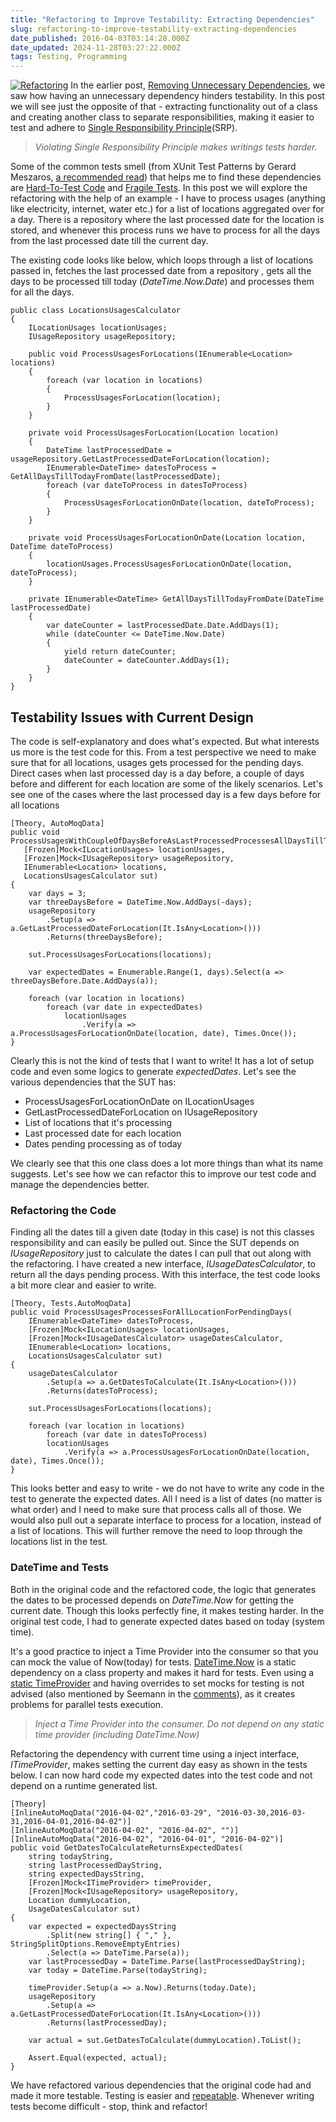 ```yaml
---
title: "Refactoring to Improve Testability: Extracting Dependencies"
slug: refactoring-to-improve-testability-extracting-dependencies
date_published: 2016-04-03T03:14:28.000Z
date_updated: 2024-11-28T03:27:22.000Z
tags: Testing, Programming
---
```


[![Refactoring](__GHOST_URL__/content/images/coding.jpg)](https://pixabay.com/en/code-data-programming-code-944504/)
In the earlier post, [Removing Unnecessary Dependencies](__GHOST_URL__/blog/refactoring-to-improve-testability-removing-unnecessary-dependencies/), we saw how having an unnecessary dependency hinders testability. In this post we will see just the opposite of that - extracting functionality out of a class and creating another class to separate responsibilities, making it easier to test and adhere to [Single Responsibility Principle](https://blog.8thlight.com/uncle-bob/2014/05/08/SingleReponsibilityPrinciple.html)(SRP).

> *Violating Single Responsibility Principle makes writings tests harder.*

Some of the common tests smell (from XUnit Test Patterns by Gerard Meszaros, [a recommended read](__GHOST_URL__/blog/language-agnostic-books-for-every-developer-2/)) that helps me to find these dependencies are [Hard-To-Test Code](http://xunitpatterns.com/Hard%20to%20Test%20Code.html) and [Fragile Tests](http://xunitpatterns.com/Fragile%20Test.html). In this post we will explore the refactoring with the help of an example - I have to process usages (anything like electricity, internet, water etc.) for a list of locations aggregated over for a day. There is a repository where the last processed date for the location is stored, and whenever this process runs we have to process for all the days from the last processed date till the current day.

The existing code looks like below, which loops through a list of locations passed in, fetches the last processed date from a repository , gets all the days to be processed till today (*DateTime.Now.Date*) and processes them for all the days.

    public class LocationsUsagesCalculator
    {
        ILocationUsages locationUsages;
        IUsageRepository usageRepository;
    
        public void ProcessUsagesForLocations(IEnumerable<Location> locations)
        {
            foreach (var location in locations)
            {
                ProcessUsagesForLocation(location);
            }
        }
    
        private void ProcessUsagesForLocation(Location location)
        {
            DateTime lastProcessedDate = usageRepository.GetLastProcessedDateForLocation(location);
            IEnumerable<DateTime> datesToProcess = GetAllDaysTillTodayFromDate(lastProcessedDate);
            foreach (var dateToProcess in datesToProcess)
            {
                ProcessUsagesForLocationOnDate(location, dateToProcess);
            }
        }
    
        private void ProcessUsagesForLocationOnDate(Location location, DateTime dateToProcess)
        {
            locationUsages.ProcessUsagesForLocationOnDate(location, dateToProcess);
        }
    
        private IEnumerable<DateTime> GetAllDaysTillTodayFromDate(DateTime lastProcessedDate)
        {
            var dateCounter = lastProcessedDate.Date.AddDays(1);
            while (dateCounter <= DateTime.Now.Date)
            {
                yield return dateCounter;
                dateCounter = dateCounter.AddDays(1);
            }
        }
    }
    

## Testability Issues with Current Design

The code is self-explanatory and does what's expected. But what interests us more is the test code for this. From a test perspective we need to make sure that for all locations, usages gets processed for the pending days. Direct cases when last processed day is a day before, a couple of days before and different for each location are some of the likely scenarios. Let's see one of the cases where the last processed day is a few days before for all locations

    [Theory, AutoMoqData]
    public void ProcessUsagesWithCoupleOfDaysBeforeAsLastProcessedProcessesAllDaysTillTodayForEachLocation(
       [Frozen]Mock<ILocationUsages> locationUsages,
       [Frozen]Mock<IUsageRepository> usageRepository,
       IEnumerable<Location> locations,
       LocationsUsagesCalculator sut)
    {
        var days = 3;
        var threeDaysBefore = DateTime.Now.AddDays(-days);
        usageRepository
            .Setup(a => a.GetLastProcessedDateForLocation(It.IsAny<Location>()))
            .Returns(threeDaysBefore);
    
        sut.ProcessUsagesForLocations(locations);
    
        var expectedDates = Enumerable.Range(1, days).Select(a => threeDaysBefore.Date.AddDays(a));
    
        foreach (var location in locations)
            foreach (var date in expectedDates)
                locationUsages
                    .Verify(a => a.ProcessUsagesForLocationOnDate(location, date), Times.Once());
    }
    

Clearly this is not the kind of tests that I want to write! It has a lot of setup code and even some logics to generate *expectedDates*. Let's see the various dependencies that the SUT has:

- ProcessUsagesForLocationOnDate on ILocationUsages
- GetLastProcessedDateForLocation on IUsageRepository
- List of locations that it's processing
- Last processed date for each location
- Dates pending processing as of today

We clearly see that this one class does a lot more things than what its name suggests. Let's see how we can refactor this to improve our test code and manage the dependencies better.

### Refactoring the Code

Finding all the dates till a given date (today in this case) is not this classes responsibility and can easily be pulled out. Since the SUT depends on *IUsageRepository* just to calculate the dates I can pull that out along with the refactoring. I have created a new interface, *IUsageDatesCalculator*, to return all the days pending process. With this interface, the test code looks a bit more clear and easier to write.

    [Theory, Tests.AutoMoqData]
    public void ProcessUsagesProcessesForAllLocationForPendingDays(
        IEnumerable<DateTime> datesToProcess,
        [Frozen]Mock<ILocationUsages> locationUsages,
        [Frozen]Mock<IUsageDatesCalculator> usageDatesCalculator,
        IEnumerable<Location> locations,
        LocationsUsagesCalculator sut)
    {
        usageDatesCalculator
            .Setup(a => a.GetDatesToCalculate(It.IsAny<Location>()))
            .Returns(datesToProcess);
    
        sut.ProcessUsagesForLocations(locations);
    
        foreach (var location in locations)
            foreach (var date in datesToProcess)
            locationUsages
                .Verify(a => a.ProcessUsagesForLocationOnDate(location, date), Times.Once());
    }
    

This looks better and easy to write - we do not have to write any code in the test to generate the expected dates. All I need is a list of dates (no matter is what order) and I need to make sure that process calls all of those. We would also pull out a separate interface to process for a location, instead of a list of locations. This will further remove the need to loop through the locations list in the test.

### DateTime and Tests

Both in the original code and the refactored code, the logic that generates the dates to be processed depends on *DateTime.Now* for getting the current date. Though this looks perfectly fine, it makes testing harder. In the original test code, I had to generate expected dates based on today (system time).

It's a good practice to inject a Time Provider into the consumer so that you can mock the value of Now(today) for tests. [DateTime.Now](https://msdn.microsoft.com/en-us/library/system.datetime.now(v=vs.110).aspx) is a static dependency on a class property and makes it hard for tests. Even using a [static TimeProvider](http://stackoverflow.com/a/2425739/1948745) and having overrides to set mocks for testing is not advised (also mentioned by Seemann in the [comments](http://stackoverflow.com/questions/2425721/unit-testing-datetime-now/2425739#comment38623763_2425739)), as it creates problems for parallel tests execution.

> *Inject a Time Provider into the consumer. Do not depend on any static time provider (including DateTime.Now)*

Refactoring the dependency with current time using a inject interface, *ITimeProvider*, makes setting the current day easy as shown in the tests below. I can now hard code my expected dates into the test code and not depend on a runtime generated list.

    [Theory]
    [InlineAutoMoqData("2016-04-02","2016-03-29", "2016-03-30,2016-03-31,2016-04-01,2016-04-02")]
    [InlineAutoMoqData("2016-04-02", "2016-04-02", "")]
    [InlineAutoMoqData("2016-04-02", "2016-04-01", "2016-04-02")]
    public void GetDatesToCalculateReturnsExpectedDates(
        string todayString,
        string lastProcessedDayString,
        string expectedDaysString,
        [Frozen]Mock<ITimeProvider> timeProvider,
        [Frozen]Mock<IUsageRepository> usageRepository,
        Location dummyLocation,
        UsageDatesCalculator sut)
    {
        var expected = expectedDaysString
            .Split(new string[] { "," }, StringSplitOptions.RemoveEmptyEntries)
            .Select(a => DateTime.Parse(a));
        var lastProcessedDay = DateTime.Parse(lastProcessedDayString);
        var today = DateTime.Parse(todayString);
    
        timeProvider.Setup(a => a.Now).Returns(today.Date);
        usageRepository
            .Setup(a => a.GetLastProcessedDateForLocation(It.IsAny<Location>()))
            .Returns(lastProcessedDay);
    
        var actual = sut.GetDatesToCalculate(dummyLocation).ToList();
    
        Assert.Equal(expected, actual);
    }
    

We have refactored various dependencies that the original code had and made it more testable. Testing is easier and [repeatable](https://pragprog.com/magazines/2012-01/unit-tests-are-first). Whenever writing tests become difficult - stop, think and refactor!
